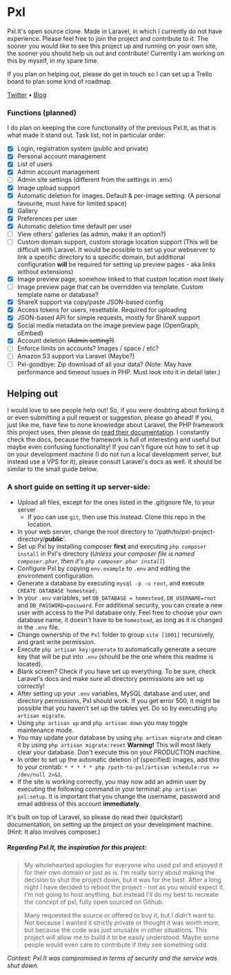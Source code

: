 # Pxl
Pxl.lt's open source clone. Made in Laravel, in which I currently do not have experience.
Please feel free to join the project and contribute to it. The sooner you would like
to see this project up and running on your own site, the sooner you should help us out
and contribute! Currently I am working on this by myself, in my spare time.

If you plan on helping out, please do get in touch so I can set up a Trello board to plan some kind of roadmap.

[Twitter](https://twitter.com/MaxKorlaar) &bull; [Blog](https://maxkorlaar.com/blog)

### Functions (planned)
I do plan on keeping the core functionality of the previous Pxl.lt, as that is what made it stand out.
Task list, not in particular order:
- [x] Login, registration system (public and private)
- [x] Personal account management
- [x] List of users
- [x] Admin account management
- [ ] Admin site settings (different from the settings in .env)
- [x] Image upload support
- [x] Automatic deletion for images. Default & per-image setting. (A personal favourite, must have for limited space)
- [x] Gallery
- [x] Preferences per user
- [x] Automatic deletion time default per user
- [ ] View others' galleries (as admin, make it an option?)
- [ ] Custom domain support, custom storage location support (This will be difficult with Laravel.
It would be possible to set up your webserver to link a specific directory to a specific domain,
but additional configuration **will** be required for setting up preview pages - aka links without extensions)
- [x] Image preview page, somehow linked to that custom location most likely
- [ ] Image preview page that can be overridden via template. Custom template name or database?
- [x] ShareX support via copy/paste JSON-based config
- [x] Access tokens for users, resettable. Required for uploading
- [x] JSON-based API for simple requests, mostly for ShareX support
- [x] Social media metadata on the image preview page (OpenGraph, oEmbed)
- [x] Account deletion ~~(Admin setting?)~~
- [ ] Enforce limits on accounts? Images / space / etc?
- [ ] Amazon S3 support via Laravel (Maybe?)
- [ ] Pxl-goodbye: Zip download of all your data? (Note:
May have performance and timeout issues in PHP. Must look into it in detail later.)

## Helping out
I would love to see people help out! So, if you were doubting about forking it or even submitting
a pull request or suggestion, please go ahead!
If you, just like me, have few to none knowledge about Laravel, the PHP framework this project uses,
then please do [read their documentation](https://laravel.com/docs/master). I constantly check the docs, because
the framework is full of interesting and useful but maybe even confusing functionality!
If you can't figure out how to set it up on your development machine (I do not run a local development server,
but instead use a VPS for it), please consult Laravel's docs as well.
It should be similar to the small guide below.

### A short guide on setting it up server-side:
* Upload all files, except for the ones listed in the .gitignore file, to your server
    * If you can use `git`, then use this instead. Clone this repo in the location.
* In your web server, change the root directory to '/path/to/pxl-project-directory/**public**'.
* Set up Pxl by installing composer **first** and executing `php composer install` in Pxl's directory (_Unless your composer
file is named `composer.phar`, then it's `php composer.phar install`_)
* Configure Pxl by copying `env.example` to `.env` and editing the environment configuration.
* Generate a database by executing `mysql -p -u root`, and execute `CREATE DATABASE homestead;`
* In your `.env` variables, set `DB_DATABASE = homestead`, `DB_USERNAME=root` and `DB_PASSWORD=password`. For additional security, you can create a new user with access to the Pxl database only. Feel free to choose your own database name, it doesn't have to be `homestead`, as long as it is changed in the `.env` file.
* Change ownership of the `Pxl` folder to group `site [1001]` recursively, and grant write permission.
* Execute `php artisan key:generate` to automatically generate a secure key that will be put into `.env`
(should be the one where this readme is located).
* Blank screen? Check if you have set up everything. To be sure, check Laravel's docs and make sure all directory permissions are set up correctly!
* After setting up your `.env` variables, MySQL database and user, and directory permissions, Pxl should work.
If you get error 500, it might be possible that you haven't set up the tables yet. Do so by executing `php artisan migrate`.
* Using `php artisan up` and `php artisan down` you may toggle maintenance mode.
* You may update your database by using `php artisan migrate` and clean it by using `php artisan migrate:reset` **Warning!** This will most likely clear your database. Don't execute this on your PRODUCTION machine.
* In order to set up the automatic deletion of (specified) images, add this to your crontab: `* * * * * php /path-to-pxl/artisan schedule:run >> /dev/null 2>&1`.
* If the site is working correctly, you may now add an admin user by executing the following command in your terminal: `php artisan pxl:setup`.
It is important that you change the username, password and email address of this account **immediately**.

It's built on top of Laravel, so please do read their (quickstart) documentation,
on setting up the project on your development machine. (Hint: It also involves composer.)

##### Regarding Pxl.lt, the inspiration for this project:


>My wholehearted apologies for everyone who used pxl and enjoyed it for their own domain or just as is. I'm really sorry about making the decision to shut the project down, but it was for the best. After a long night I have decided to reboot the project - not as you would expect it. I'm not going to host anything, but instead I'll do my best to recreate the concept of pxl, fully open sourced on Github.

>Many requested the source or offered to buy it, but I didn't want to. Not because I wanted it strictly private or thought it was worth more, but because the code was just unusable in other situations. This project will allow me to build it to be easily understood. Maybe some people would even care to contribute if they see something odd.

_Context: Pxl.lt was compromised in terms of security and the service was shut down._
